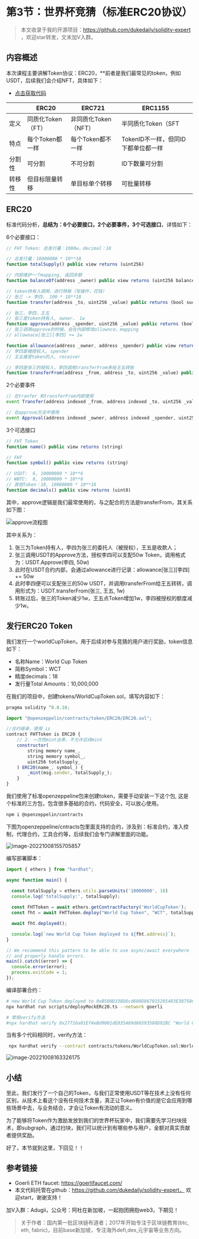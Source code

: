 # 第3节：世界杯竞猜（标准ERC20协议）

> 本文收录于我的开源项目：https://github.com/dukedaily/solidity-expert ，欢迎star转发，文末加V入群。



## 内容概述

本次课程主要讲解Token协议：ERC20，**前者是我们最常见的token，例如USDT，后续我们会介绍NFT，具体如下：

- [点击获取代码](https://github.com/dukedaily/solidity-expert/blob/main/08_项目实战-世界杯竞猜/)

|        | ERC20             | ERC721               | ERC1155                             |
| ------ | ----------------- | -------------------- | ----------------------------------- |
| 定义   | 同质化Token（FT） | 非同质化Token（NFT） | 半同质化Token（SFT                  |
| 特点   | 每个Token都一样   | 每个Token都不一样    | TokenID不一样，但同ID下都单位都一样 |
| 分割性 | 可分割            | 不可分割             | ID下数量可分割                      |
| 转移性 | 但目标限量转移    | 单目标单个转移       | 可批量转移                          |

## ERC20

标准代码分析，**总结为：6个必要接口，2个必要事件，3个可选接口**，详情如下：

6个必要接口：

```JavaScript
// FHT Token: 总发行量：1000w，decimal：18

// 总发行量：10000000 * 10**18
function totalSupply() public view returns (uint256)

// 内部维护一个mapping, 返回余额
function balanceOf(address _owner) public view returns (uint256 balance)

// token持有人调用，进行转账（写操作，花钱）
// 张三 -> 李四， 100 * 10**18
function transfer(address _to, uint256 _value) public returns (bool success)

// 张三，李四，王五
// 张三是token持有人, owner， 1w
function approve(address _spender, uint256 _value) public returns (bool success)
// 张三调用approve的时候，会在内部修改allownce，mapping
// allownace[张三][李四] += 1w

function allowance(address _owner, address _spender) public view returns (uint256 remaining)
// 李四是被授权人, spender
// 王五接受token的人, receiver

// 李四是张三的授权人，李四调用transferFrom来给王五转账
function transferFrom(address _from, address _to, uint256 _value) public returns (bool success)
```

2个必要事件

```js
// 在tranfer 和transferFrom内部使用
event Transfer(address indexed _from, address indexed _to, uint256 _value)

// 在approve方法中使用
event Approval(address indexed _owner, address indexed _spender, uint256 _value)
```

3个可选接口

```js
// FHT Token
function name() public view returns (string)

// FHT
function symbol() public view returns (string) 

// USDT:  6, 10000000 * 10**6
// WBTC:  8, 10000000 * 10**8
// 其他Token：18, 10000000 * 10**18
function decimals() public view returns (uint8)
```

其中，approve逻辑是我们最常使用的，与之配合的方法是transferFrom，其关系如下图：

![approve流程图](assets/approve流程图.jpg)

其中关系为：

1. 张三为Token持有人，李四为张三的委托人（被授权），王五是收款人；
2. 张三调用USDT的Approve方法，授权李四可以支配50w Token，调用格式为：USDT.Approve(李四, 50w)
3. 此时在USDT合约内部，会通过allowance进行记录：allowance[张三][李四] += 50w
4. 此时李四便可以支配张三的50w USDT，并调用transferFrom给王五转转，调用形式为：USDT.transferFrom(张三, 王五, 1w)
5. 转账过后，张三的Token减少1w，王五点Token增加1w，李四被授权的额度减少1w。



## 发行ERC20 Token

我们发行一个worldCupToken，用于后续对参与竞猜的用户进行奖励，token信息如下：

- 名称Name：World Cup Token
- 简称Symbol：WCT
- 精度decimals：18
- 发行量Total Amounts：10,000,000

在我们的项目中，创建tokens/WorldCupToken.sol，填写内容如下：

```JavaScript
pragma solidity ^0.8.10;

import "@openzeppelin/contracts/token/ERC20/ERC20.sol";

//合约继承，使用 is
contract FHTToken is ERC20 {
    // 2. 一次性mint出来，不允许后续mint
    constructor(
        string memory name_,
        string memory symbol_,
        uint256 totalSupply_
    ) ERC20(name_, symbol_) {
        _mint(msg.sender, totalSupply_);
    }
}
```

我们使用了标准openzeppeline包来创建token，需要手动安装一下这个包, 这是个标准的三方包，包含很多基础的合约，代码安全，可以放心使用。

```sh
npm i @openzeppelin/contracts
```

下图为openzeppeline/cntracts包里面支持的合约，涉及到：标准合约，准入控制，代理合约，工具合约等，后续我们会专门讲解里面的功能。

![image-20221008155705857](assets/image-20221008155705857.png)

编写部署脚本：

```js
import { ethers } from "hardhat";

async function main() {

  const totalSupply = ethers.utils.parseUnits('10000000', 18)
  console.log('totalSupply:', totalSupply);
  
  const FHTToken = await ethers.getContractFactory('WorldCupToken');
  const fht = await FHTToken.deploy("World Cup Token", "WCT", totalSupply);

  await fht.deployed();

  console.log(`new World Cup Token deployed to ${fht.address}`);
}

// We recommend this pattern to be able to use async/await everywhere
// and properly handle errors.
main().catch((error) => {
  console.error(error);
  process.exitCode = 1;
});
```

编译部署合约：

```sh
# new World Cup Token deployed to 0xB500D338D6cd608D867015295483E38758CC7711
npx hardhat run scripts/deployMockERc20.ts --network goerli

# 常规verify方法
#npx hardhat verify 0x27716a01Ef4eBd9001dE035A89d86593588D92BC "World Cup Token" "WCT" "10000000000000000000000000" --network goerli
```

当有多个代码相同时，verify方法：

```sh
 npx hardhat verify --contract contracts/tokens/WorldCupToken.sol:WorldCupToken 0xB500D338D6cd608D867015295483E38758CC7711 "World Cup Token" "WCT" "10000000000000000000000000" --network goerli
```

![image-20221008163326175](assets/image-20221008163326175.png)



## 小结

至此，我们发行了一个自己的Token，与我们正常使用USDT等在技术上没有任何区别，从技术上看这个没有任何技术含量，真正让Token有价值的是它会应用到哪些场景中去，与业务结合，才会让Token有流动的意义。

为了能够将Token作为激励发放到我们的世界杯玩家中，我们需要先学习扫块技术，即subgraph，通过扫块，我们可以统计到有哪些参与用户，金额对真实贡献者提供奖励。



好了，本节就到这里，下回见！！



## 参考链接

- Goerli ETH faucet: https://goerlifaucet.com/
- 本文代码托管在github：https://github.com/dukedaily/solidity-expert， 欢迎start，谢谢支持！



加V入群：Adugii，公众号：阿杜在新加坡，一起抱团拥抱web3，下期见！

> 关于作者：国内第一批区块链布道者；2017年开始专注于区块链教育(btc, eth, fabric)，目前base新加坡，专注海外defi,dex,元宇宙等业务方向。